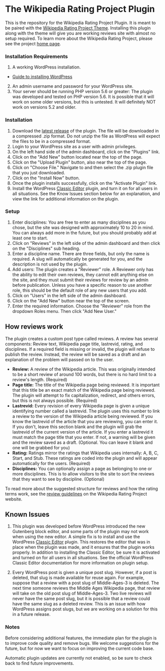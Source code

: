 # The Wikipedia Rating Project Plugin

This is the repository for the Wikipedia Rating Project Plugin.  It is meant to be paired with the [Wikipedia Rating Project Theme](https://github.com/mjbuckley/wikipedia-rating-project-theme).  Installing this plugin along with the theme will give you are working reviews site with almost no setup required.  To learn more about the Wikipedia Rating Project, please see the project [home page](http://mjbuckley.github.io/wikipedia-rating-project).


### Installation Requirements

1. A working WordPress installation.
  * [Guide to installing WordPress](https://codex.wordpress.org/Installing_WordPress)
2. An admin username and password for your WordPress site.
3. Your server should be running PHP version 5.6 or greater: The plugin was developed and tested on PHP version 5.6.  It is possible that it will work on some older versions, but this is untested.  It will definitely NOT work on versions 5.2 and older.


### Installation

1. Download the [latest release](https://github.com/mjbuckley/wikipedia-rating-project-plugin/releases/latest) of the plugin.  The file will be downloaded in a compressed .zip format.  Do not unzip the file as WordPress will expect the files to be in a compressed format.
2. Login to your WordPress site as a user with admin privileges.
3. On the left hand side of the admin dashboard, click on the "Plugins" link.
4. Click on the  "Add New" button located near the top of the page.
5. Click on the "Upload Plugin" button, also near the top of the page.
6. Click on "Choose File."  Navigate to and then select the .zip plugin file that you just downloaded.
7. Click on the "Install Now" button.
8. Once the plugin installs successfully, click on the "Activate Plugin" link.
9. Install the WordPress [Classic Editor](https://wordpress.org/plugins/classic-editor/) plugin, and turn it on for all users in all situations. See the Know Issues section below for an explanation, and view the link for additional information on the plugin.


### Setup

1. Enter disciplines: You are free to enter as many disciplines as you chose, but the site was designed with approximately 10 to 20 in mind.  You can always add more in the future, but you should probably add at least one to start.
  1. Click on "Reviews" in the left side of the admin dashboard and then click on the "Disciplines" sub heading.
  2. Enter a discipline name.  There are three fields, but only the name is required.  A slug will automatically be generated for you, and the description is not used by the plugin.
2. Add users: The plugin creates a "Reviewer" role.  A Reviewer only has the ability to edit their own reviews, they cannot edit anything else on the site, and they must submit their reviews for review by an admin before publication.  Unless you have a specific reason to use another role, this should be the default role of any new users that you add.
  1. Click on "Users" in the left side of the admin dashboard.
  2. Click on the "Add New" button near the top of the screen.
  3. Enter the required information.  Choose the "Reviewer" role from the dropdown Roles menu.  Then click "Add New User."


## How reviews work

The plugin creates a custom post type called reviews.  A review has several components: Review text, Wikipedia page title, lastrevid, rating, and disciplines.  If a required field is missing or invalid, the plugin will refuse to publish the review.  Instead, the review will be saved as a draft and an explanation of the problem will passed on to the user.

  * **Review:** A review of the Wikipedia article.  This was originally intended to be a short review of around 100 words, but there is no hard limit to a review's length.  (Required)
  * **Page title:** The title of the Wikipedia page being reviewed.  It is important that this title be an exact match of the Wikipedia page being reviewed.  The plugin will attempt to fix capitalization, redirect, and others errors, but this is not always possible. (Required)
  * **Lastrevid:** Every revision of every Wikipedia page is given a unique identifying number called a lastrevid.  The plugin uses this number to link a review to the version of the Wikipedia article being reviewed.  If you know the lastrevid of the article that you are reviewing, you can enter it.  If you don't, leave this section blank and the plugin will grab the lastrevid of the current version of the article.  If you enter a lastrevid it must match the page title that you enter.  If not, a warning will be given and the review saved as a draft. (Optional.  You can leave it blank and one will be grabbed for you)
  * **Rating:** Ratings mirror the ratings that Wikipedia uses internally: A, B, C, Start, and Stub.  These ratings are coded into the plugin and will appear automatically for the users.  (Required)
  * **Disciplines:** You can optionally assign a page as belonging to one or more disciplines.  This is to allow visitors to the site to sort the reviews that they want to see by discipline.  (Optional)

To read more about the suggested structure for reviews and how the rating terms work, see the [review guidelines](http://mjbuckley.github.io/wikipedia-rating-project/review-guidelines) on the Wikipedia Rating Project website.


## Known Issues

1. This plugin was developed before WordPress introduced the new Gutenberg block editor, and some parts of the plugin may not work when using the new editor. A simple fix is to install and use the WordPress [Classic Editor](https://wordpress.org/plugins/classic-editor/) plugin. This restores the editor that was in place when the plugin was made, and it ensures that the plugin works properly. In addition to installing the Classic Editor, be sure it is activated and turned on for all users in all situations. See the official WordPress Classic Editor documentation for more information on plugin setup.

2. Every WordPress post is given a unique post slug.  However, if a post is deleted, that slug is made available for reuse again.  For example, suppose that a review with a post slug of Middle-Ages-3 is deleted.  The next time someone reviews the Middle Ages Wikipedia page, that review will take on the old post slug of Middle-Ages-3.  Two live reviews will never have the same post slug, but it is possible that a review could have the same slug as a deleted review.  This is an issue with how WordPress assigns post slugs, but we are working on a solution for this in a future release.


### Notes

Before considering additional features, the immediate plan for the plugin is to improve code quality and remove bugs.  We welcome suggestions for the future, but for now we want to focus on improving the current code base.

Automatic plugin updates are currently not enabled, so be sure to check back to find future improvements.
